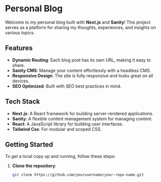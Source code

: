 # Personal Blog

Welcome to my personal blog built with **Next.js** and **Sanity**! This project serves as a platform for sharing my thoughts, experiences, and insights on various topics.

## Features

- **Dynamic Routing**: Each blog post has its own URL, making it easy to share.
- **Sanity CMS**: Manage your content effortlessly with a headless CMS.
- **Responsive Design**: The site is fully responsive and looks great on all devices.
- **SEO Optimized**: Built with SEO best practices in mind.

## Tech Stack

- **Next.js**: A React framework for building server-rendered applications.
- **Sanity**: A flexible content management system for managing content.
- **React**: A JavaScript library for building user interfaces.
- **Tailwind Css**: For modular and scoped CSS.

## Getting Started

To get a local copy up and running, follow these steps:

1. **Clone the repository**:
   ```bash
   git clone https://github.com/yourusername/your-repo-name.git
